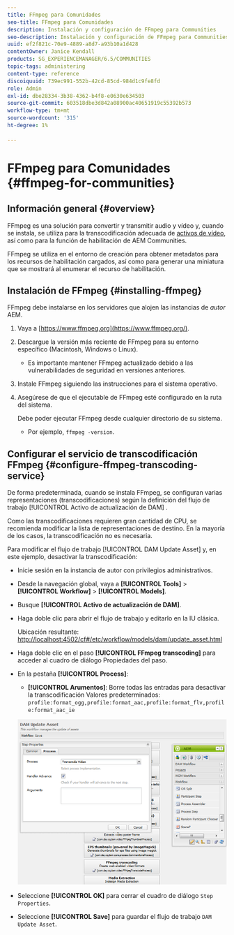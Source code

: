 ```yaml
---
title: FFmpeg para Comunidades
seo-title: FFmpeg para Comunidades
description: Instalación y configuración de FFmpeg para Communities
seo-description: Instalación y configuración de FFmpeg para Communities
uuid: ef2f821c-70e9-4889-a8d7-a93b10a1d428
contentOwner: Janice Kendall
products: SG_EXPERIENCEMANAGER/6.5/COMMUNITIES
topic-tags: administering
content-type: reference
discoiquuid: 739ec991-552b-42cd-85cd-984d1c9fe8fd
role: Admin
exl-id: dbe28334-3b38-4362-b4f8-e0630e634503
source-git-commit: 603518dbe3d842a08900ac40651919c55392b573
workflow-type: tm+mt
source-wordcount: '315'
ht-degree: 1%

---
```


# FFmpeg para Comunidades {#ffmpeg-for-communities}

## Información general {#overview}

FFmpeg es una solución para convertir y transmitir audio y vídeo y, cuando se instala, se utiliza para la transcodificación adecuada de [activos de vídeo](../../help/sites-authoring/default-components-foundation.md#video), así como para la función de habilitación de AEM Communities.

FFmpeg se utiliza en el entorno de creación para obtener metadatos para los recursos de habilitación cargados, así como para generar una miniatura que se mostrará al enumerar el recurso de habilitación.

## Instalación de FFmpeg {#installing-ffmpeg}

FFmpeg debe instalarse en los servidores que alojen las instancias de *autor* AEM.

1. Vaya a [https://www.ffmpeg.org](https://www.ffmpeg.org/).
1. Descargue la versión más reciente de FFmpeg para su entorno específico (Macintosh, Windows o Linux).

   * Es importante mantener FFmpeg actualizado debido a las vulnerabilidades de seguridad en versiones anteriores.

1. Instale FFmpeg siguiendo las instrucciones para el sistema operativo.

1. Asegúrese de que el ejecutable de FFmpeg esté configurado en la ruta del sistema.

   Debe poder ejecutar FFmpeg desde cualquier directorio de su sistema.

   * Por ejemplo, `ffmpeg -version`.

## Configurar el servicio de transcodificación FFmpeg {#configure-ffmpeg-transcoding-service}

De forma predeterminada, cuando se instala FFmpeg, se configuran varias representaciones (transcodificaciones) según la definición del flujo de trabajo [!UICONTROL Activo de actualización de DAM] .

Como las transcodificaciones requieren gran cantidad de CPU, se recomienda modificar la lista de representaciones de destino. En la mayoría de los casos, la transcodificación no es necesaria.

Para modificar el flujo de trabajo [!UICONTROL DAM Update Asset] y, en este ejemplo, desactivar la transcodificación:

* Inicie sesión en la instancia de autor con privilegios administrativos.
* Desde la navegación global, vaya a **[!UICONTROL Tools]** > **[!UICONTROL Workflow]** > **[!UICONTROL Models]**.
* Busque **[!UICONTROL Activo de actualización de DAM]**.
* Haga doble clic para abrir el flujo de trabajo y editarlo en la IU clásica.

   Ubicación resultante: [http://localhost:4502/cf#/etc/workflow/models/dam/update_asset.html](http://localhost:4502/cf#/etc/workflow/models/dam/update_asset.html)

* Haga doble clic en el paso **[!UICONTROL FFmpeg transcoding]** para acceder al cuadro de diálogo Propiedades del paso.
* En la pestaña **[!UICONTROL Process]**:

   * **[!UICONTROL Arumentos]**: Borre todas las entradas para desactivar la transcodificación Valores predeterminados:  `profile:format_ogg,profile:format_aac,profile:format_flv,profile:format_aac_ie`

   ![configure-ffmpeg](assets/configure-ffmpeg.png)

* Seleccione **[!UICONTROL OK]** para cerrar el cuadro de diálogo `Step Properties`.

* Seleccione **[!UICONTROL Save]** para guardar el flujo de trabajo `DAM Update Asset`.
